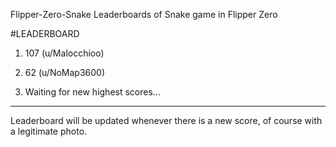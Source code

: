 Flipper-Zero-Snake
Leaderboards of Snake game in Flipper Zero

#LEADERBOARD

1. 107 (u/Malocchioo)

2. 62 (u/NoMap3600)

3. Waiting for new highest scores...


------------------------------------------------------------------------------------------
Leaderboard will be updated whenever there is a new score, of course with a legitimate photo.
